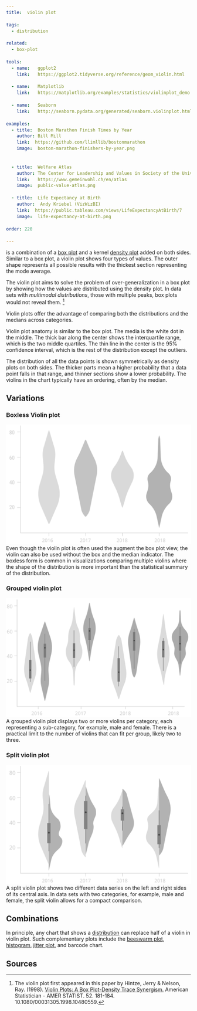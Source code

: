```yaml
---
title:  violin plot

tags: 
  - distribution

related:
  - box-plot

tools:
  - name:   ggplot2
    link:   https://ggplot2.tidyverse.org/reference/geom_violin.html
  
  - name:   Matplotlib
    link:   https://matplotlib.org/examples/statistics/violinplot_demo.html

  - name:   Seaborn
    link:   http://seaborn.pydata.org/generated/seaborn.violinplot.html?highlight=violin

examples:
  - title:  Boston Marathon Finish Times by Year
    author: Bill Mill
    link:  https://github.com/llimllib/bostonmarathon
    image:  boston-marathon-finishers-by-year.png


  - title:  Welfare Atlas
    author: The Center for Leadership and Values in Society of the University of St.Gallen
    link:   https://www.gemeinwohl.ch/en/atlas
    image:  public-value-atlas.png
    
  - title:  Life Expectancy at Birth
    author:  Andy Kriebel (VizWizBI)
    link:  https://public.tableau.com/views/LifeExpectancyAtBirth/7
    image:  life-expectancy-at-birth.png

order: 220

---
```

is a combination of a [box plot](/box-plot) and a kernel [density plot](/density-plot) added on both sides. Similar to a box plot, a violin plot shows four types of values. The outer shape represents all possible results with the thickest section representing the mode average.

<!--more-->
The violin plot aims to solve the problem of over-generalization in a box plot by showing how the values are distributed using the density plot. In data sets with *multimodal distributions*, those with multiple peaks, box plots would not reveal them. [^hintze]  

Violin plots offer the advantage of comparing both the distributions and the medians across categories. 

Violin plot anatomy is similar to the box plot. The media is the white dot in the middle. The thick bar along the center shows the interquartile range, which is the two middle quartiles. The thin line in the center is the 95% confidence interval, which is the rest of the distribution except the outliers. 

The distribution of all the data points is shown symmetrically as density plots on both sides. The thicker parts mean a higher probability that a data point falls in that range, and thinner sections show a lower probability. The violins in the chart typically have an ordering, often by the median.

## Variations

### Boxless Violin plot
<img src="boxless-violin-plot.svg" class="f-right-half" /> Even though the violin plot is often used the augment the box plot view, the violin can also be used without the box and the median indicator. The boxless form is common in visualizations comparing multiple violins where the shape of the distribution is more important than the statistical summary of the distribution.

### Grouped violin plot
<img src="grouped-violin-plot.svg" class="f-right-half" /> A grouped violin plot displays two or more violins per category, each representing a sub-category, for example, male and female. There is a practical limit to the number of violins that can fit per group, likely two to three.

### Split violin plot
<img src="split-violin-plot.svg" class="f-right-half" /> A split violin plot shows two different data series on the left and right sides of its central axis. In data sets with two categories, for example, male and female, the split violin allows for a compact comparison.

[//]: # (Maybe add Raincloud plot, a combination of a 'split-half violin', raw jittered data points, and a standard visualization of central tendency and error, such as a boxplot.)
[//]: # (TODO: Here is a paper https://peerj.com/preprints/27137v1 )


## Combinations
In principle, any chart that shows a [distribution](/function/distribution) can replace half of a violin in violin plot. Such complementary plots include the [beeswarm plot](/strip-plot#beeswarm-plot), [histogram](/histogram), [jitter plot](/strip-plot), and barcode chart.

[//]: # (TODO: add combinations illustrations for violin plot with beeswarm plot, violin plot with histogram, violin plot with barcode chart)
[//]: # (Combination of violin and jitter plot https://twitter.com/lenkiefer/status/805186350760755200/photo/1 )

## Sources
[^hintze]: The violin plot first appeared in this paper by Hintze, Jerry & Nelson, Ray. (1998). [Violin Plots: A Box Plot-Density Trace Synergism.](https://search.proquest.com/openview/dcd68eb137d2d6b08aa23f37e34e0b01/1?pq-origsite=gscholar) American Statistician - AMER STATIST. 52. 181-184. 10.1080/00031305.1998.10480559. 
